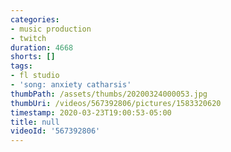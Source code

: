 ```yaml
---
categories:
- music production
- twitch
duration: 4668
shorts: []
tags:
- fl studio
- 'song: anxiety catharsis'
thumbPath: /assets/thumbs/20200324000053.jpg
thumbUri: /videos/567392806/pictures/1583320620
timestamp: 2020-03-23T19:00:53-05:00
title: null
videoId: '567392806'
---
```

